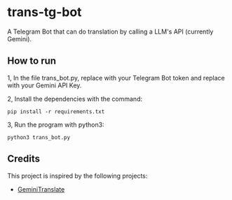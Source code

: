 # trans-tg-bot
A Telegram Bot that can do translation by calling a LLM's API (currently Gemini).

## How to run

1, In the file trans_bot.py, replace <your-Telegram-Bot-Token> with your Telegram Bot token and replace <your-Gemini-API-Key> with your Gemini API Key. 

2, Install the dependencies with the command:

```
pip install -r requirements.txt 
```

3, Run the program with python3:

```
python3 trans_bot.py
```

## Credits

This project is inspired by the following projects:

- [GeminiTranslate](https://github.com/MUTED64/GeminiTranslate)
